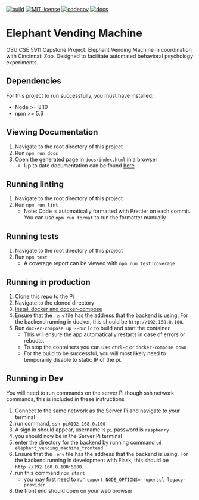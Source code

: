 [![build](https://github.com/Kalafut-organization/elephant_vending_machine_frontend/workflows/build/badge.svg)](https://github.com/Kalafut-organization/elephant_vending_machine_frontend/actions?query=workflow%3Abuild)
[![MIT license](https://img.shields.io/badge/License-MIT-blue.svg)](https://github.com/Kalafut-organization/elephant_vending_machine_frontend/blob/master/LICENSE.md)
[![codecov](https://codecov.io/gh/Kalafut-organization/elephant_vending_machine_frontend/branch/master/graph/badge.svg)](https://codecov.io/gh/Kalafut-organization/elephant_vending_machine_frontend)
[![docs](https://github.com/Kalafut-organization/elephant_vending_machine_frontend/workflows/docs/badge.svg)](https://kalafut-organization.github.io/elephant_vending_machine_frontend/)

# Elephant Vending Machine
OSU CSE 5911 Capstone Project: Elephant Vending Machine in coordination with Cincinnati Zoo. Designed to facilitate automated behavioral psychology experiments.

## Dependencies
For this project to run successfully, you must have installed:
* Node >= 8.10
* npm >= 5.6

## Viewing Documentation
1. Navigate to the root directory of this project
1. Run `npm run docs`
1. Open the generated page in `docs/index.html` in a browser
    * Up to date documentation can be found [here](https://Kalafut-organization.github.io/elephant_vending_machine_frontend).

## Running linting
1. Navigate to the root directory of this project
1. Run `npm run lint`
    * Note: Code is automatically formatted with Prettier on each commit. You can use `npm run format` to run the formatter manually

## Running tests
1. Navigate to the root directory of this project
1. Run `npm test`
    * A coverage report can be viewed with `npm run test:coverage`

## Running in production
1. Clone this repo to the Pi
1. Navigate to the cloned directory
1. [Install docker and docker-compose](https://dev.to/rohansawant/installing-docker-and-docker-compose-on-the-raspberry-pi-in-5-simple-steps-3mgl)
1. Ensure that the `.env` file has the address that the backend is using. For the backend running in docker, this should be `http://192.168.0.100`.
1. Run `docker-compose up --build` to build and start the container
    * This will ensure the app automatically restarts in case of errors or reboots.
    * To stop the containers you can use `ctrl-c` or `docker-compose down`
    * For the build to be successful, you will most likely need to temporarily disable to static IP of the pi.
    
## Running in Dev
You will need to run commands on the server Pi though ssh network commands, this is included in these instructions

1. Connect to the same network as the Server Pi and navigate to your terminal
1. run command, `ssh pi@192.168.0.100`
1. A sign in should appear, username is `pi` password is `raspberry`
1. you should now be in the Server Pi terminal
1. enter the directory for the backend by running command `cd elephant_vending_machine_frontend`
1. Ensure that the `.env` file has the address that the backend is using. For the backend running in development with Flask, this should be `http://192.168.0.100:5000`.
1. run this command `npm start`
   * you may first need to run `export NODE_OPTIONS=--openssl-legacy-provider`
1. the front end should open on your web browser

